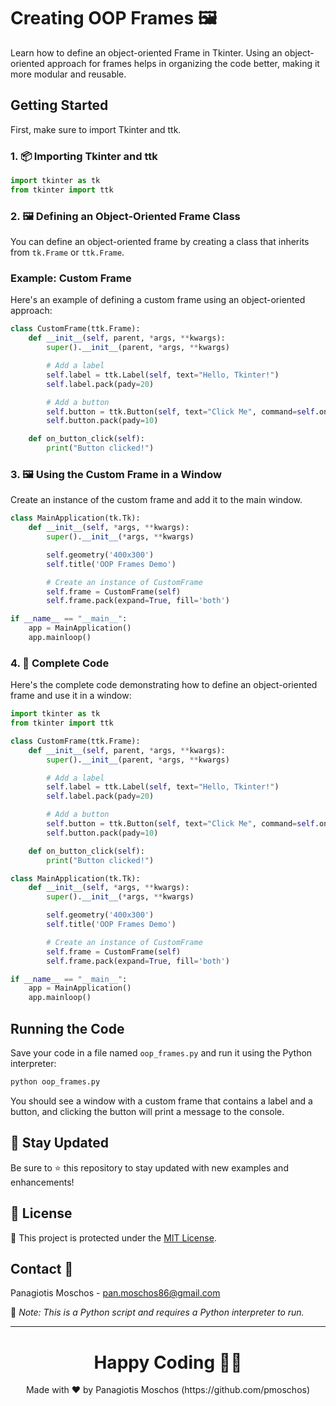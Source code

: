 # Creating OOP Frames 🖼️

Learn how to define an object-oriented Frame in Tkinter. Using an object-oriented approach for frames helps in organizing the code better, making it more modular and reusable.

## Getting Started

First, make sure to import Tkinter and ttk.

### 1. 📦 **Importing Tkinter and ttk**

```python
import tkinter as tk
from tkinter import ttk
```

### 2. 🖼️ **Defining an Object-Oriented Frame Class**

You can define an object-oriented frame by creating a class that inherits from `tk.Frame` or `ttk.Frame`.

### Example: Custom Frame

Here's an example of defining a custom frame using an object-oriented approach:

```python
class CustomFrame(ttk.Frame):
    def __init__(self, parent, *args, **kwargs):
        super().__init__(parent, *args, **kwargs)

        # Add a label
        self.label = ttk.Label(self, text="Hello, Tkinter!")
        self.label.pack(pady=20)

        # Add a button
        self.button = ttk.Button(self, text="Click Me", command=self.on_button_click)
        self.button.pack(pady=10)

    def on_button_click(self):
        print("Button clicked!")
```

### 3. 🖼️ **Using the Custom Frame in a Window**

Create an instance of the custom frame and add it to the main window.

```python
class MainApplication(tk.Tk):
    def __init__(self, *args, **kwargs):
        super().__init__(*args, **kwargs)

        self.geometry('400x300')
        self.title('OOP Frames Demo')

        # Create an instance of CustomFrame
        self.frame = CustomFrame(self)
        self.frame.pack(expand=True, fill='both')

if __name__ == "__main__":
    app = MainApplication()
    app.mainloop()
```

### 4. 📑 **Complete Code**

Here's the complete code demonstrating how to define an object-oriented frame and use it in a window:

```python
import tkinter as tk
from tkinter import ttk

class CustomFrame(ttk.Frame):
    def __init__(self, parent, *args, **kwargs):
        super().__init__(parent, *args, **kwargs)

        # Add a label
        self.label = ttk.Label(self, text="Hello, Tkinter!")
        self.label.pack(pady=20)

        # Add a button
        self.button = ttk.Button(self, text="Click Me", command=self.on_button_click)
        self.button.pack(pady=10)

    def on_button_click(self):
        print("Button clicked!")

class MainApplication(tk.Tk):
    def __init__(self, *args, **kwargs):
        super().__init__(*args, **kwargs)

        self.geometry('400x300')
        self.title('OOP Frames Demo')

        # Create an instance of CustomFrame
        self.frame = CustomFrame(self)
        self.frame.pack(expand=True, fill='both')

if __name__ == "__main__":
    app = MainApplication()
    app.mainloop()
```

## Running the Code

Save your code in a file named `oop_frames.py` and run it using the Python interpreter:

```sh
python oop_frames.py
```

You should see a window with a custom frame that contains a label and a button, and clicking the button will print a message to the console.

## 📢 Stay Updated

Be sure to ⭐ this repository to stay updated with new examples and enhancements!

## 📄 License

🔐 This project is protected under the [MIT License](https://mit-license.org/).

## Contact 📧

Panagiotis Moschos - pan.moschos86@gmail.com

🔗 *Note: This is a Python script and requires a Python interpreter to run.*

---

<h1 align=center>Happy Coding 👨‍💻 </h1>

<p align="center">
  Made with ❤️ by Panagiotis Moschos (https://github.com/pmoschos)
</p>
